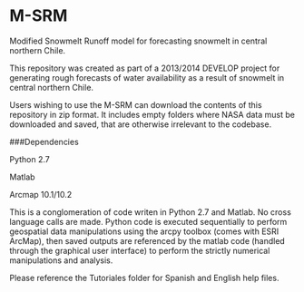 # M-SRM
Modified Snowmelt Runoff model for forecasting snowmelt in central northern Chile.

This repository was created as part of a 2013/2014 DEVELOP project for generating rough
forecasts of water availability as a result of snowmelt in central northern Chile.

Users wishing to use the M-SRM can download the contents of this repository in zip format.
It includes empty folders where NASA data must be downloaded and saved, that are otherwise
irrelevant to the codebase.

###Dependencies

Python 2.7

Matlab

Arcmap 10.1/10.2

This is a conglomeration of code writen in Python 2.7 and Matlab.
No cross language calls are made. Python code is executed sequentially to perform geospatial
data manipulations using the arcpy toolbox (comes with ESRI ArcMap), then saved outputs are
referenced by the matlab code (handled through the graphical user interface) to perform
the strictly numerical manipulations and analysis. 

Please reference the Tutoriales folder for Spanish and English help files.
